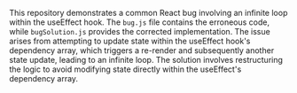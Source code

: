 This repository demonstrates a common React bug involving an infinite loop within the useEffect hook. The `bug.js` file contains the erroneous code, while `bugSolution.js` provides the corrected implementation. The issue arises from attempting to update state within the useEffect hook's dependency array, which triggers a re-render and subsequently another state update, leading to an infinite loop.  The solution involves restructuring the logic to avoid modifying state directly within the useEffect's dependency array.